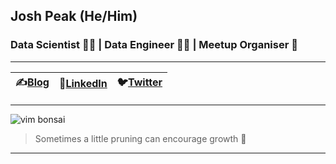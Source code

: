 ## Josh Peak (He/Him)
### Data Scientist 👨‍🔬  | Data Engineer 👨‍💻 | Meetup Organiser 👋
---
| ✍️[Blog](https://joshpeak.net/) | 🤝[LinkedIn](https://www.linkedin.com/in/josh-peak/) | 🐦[Twitter](https://twitter.com/_neozenith) |
|-|-|-|
---

![vim bonsai](https://joshpeak.net/images/vim-bonsai.svg)

> Sometimes a little pruning can encourage growth 🌳 

---

